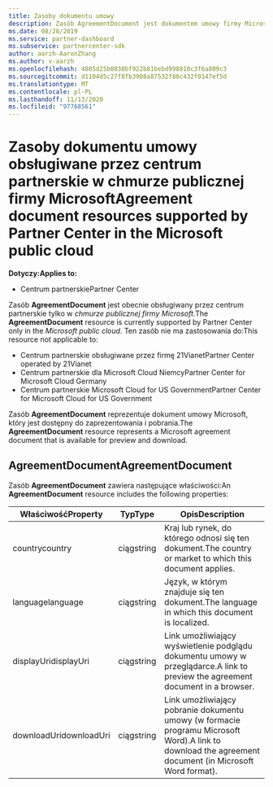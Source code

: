 ```yaml
---
title: Zasoby dokumentu umowy
description: Zasób AgreementDocument jest dokumentem umowy firmy Microsoft na potrzeby wersji zapoznawczej i pobierania. Jest ona obsługiwana przez centrum partnerskie w chmurze publicznej firmy Microsoft.
ms.date: 08/28/2019
ms.service: partner-dashboard
ms.subservice: partnercenter-sdk
author: aarzh-AaronZhang
ms.author: v-aarzh
ms.openlocfilehash: 4805d25b0838bf922b81bebd998810c3f6a809c3
ms.sourcegitcommit: d1104d5c27f8fb3908a87532f80c432f0147ef5d
ms.translationtype: MT
ms.contentlocale: pl-PL
ms.lasthandoff: 11/13/2020
ms.locfileid: "97768561"
---
```

# <a name="agreement-document-resources-supported-by-partner-center-in-the-microsoft-public-cloud"></a><span data-ttu-id="845e3-104">Zasoby dokumentu umowy obsługiwane przez centrum partnerskie w chmurze publicznej firmy Microsoft</span><span class="sxs-lookup"><span data-stu-id="845e3-104">Agreement document resources supported by Partner Center in the Microsoft public cloud</span></span>

<span data-ttu-id="845e3-105">**Dotyczy:**</span><span class="sxs-lookup"><span data-stu-id="845e3-105">**Applies to:**</span></span>

- <span data-ttu-id="845e3-106">Centrum partnerskie</span><span class="sxs-lookup"><span data-stu-id="845e3-106">Partner Center</span></span>

<span data-ttu-id="845e3-107">Zasób **AgreementDocument** jest obecnie obsługiwany przez centrum partnerskie tylko w *chmurze publicznej firmy Microsoft*.</span><span class="sxs-lookup"><span data-stu-id="845e3-107">The **AgreementDocument** resource is currently supported by Partner Center only in the *Microsoft public cloud*.</span></span> <span data-ttu-id="845e3-108">Ten zasób nie ma zastosowania do:</span><span class="sxs-lookup"><span data-stu-id="845e3-108">This resource not applicable to:</span></span>

- <span data-ttu-id="845e3-109">Centrum partnerskie obsługiwane przez firmę 21Vianet</span><span class="sxs-lookup"><span data-stu-id="845e3-109">Partner Center operated by 21Vianet</span></span>
- <span data-ttu-id="845e3-110">Centrum partnerskie dla Microsoft Cloud Niemcy</span><span class="sxs-lookup"><span data-stu-id="845e3-110">Partner Center for Microsoft Cloud Germany</span></span>
- <span data-ttu-id="845e3-111">Centrum partnerskie Microsoft Cloud for US Government</span><span class="sxs-lookup"><span data-stu-id="845e3-111">Partner Center for Microsoft Cloud for US Government</span></span>

<span data-ttu-id="845e3-112">Zasób **AgreementDocument** reprezentuje dokument umowy Microsoft, który jest dostępny do zaprezentowania i pobrania.</span><span class="sxs-lookup"><span data-stu-id="845e3-112">The **AgreementDocument** resource represents a Microsoft agreement document that is available for preview and download.</span></span>

## <a name="agreementdocument"></a><span data-ttu-id="845e3-113">AgreementDocument</span><span class="sxs-lookup"><span data-stu-id="845e3-113">AgreementDocument</span></span>

<span data-ttu-id="845e3-114">Zasób **AgreementDocument** zawiera następujące właściwości:</span><span class="sxs-lookup"><span data-stu-id="845e3-114">An **AgreementDocument** resource includes the following properties:</span></span>

| <span data-ttu-id="845e3-115">Właściwość</span><span class="sxs-lookup"><span data-stu-id="845e3-115">Property</span></span>       | <span data-ttu-id="845e3-116">Typ</span><span class="sxs-lookup"><span data-stu-id="845e3-116">Type</span></span>   | <span data-ttu-id="845e3-117">Opis</span><span class="sxs-lookup"><span data-stu-id="845e3-117">Description</span></span>                                                                                               |
|----------------|--------|-----------------------------------------------------------------------------------------------------------|
| <span data-ttu-id="845e3-118">country</span><span class="sxs-lookup"><span data-stu-id="845e3-118">country</span></span> | <span data-ttu-id="845e3-119">ciąg</span><span class="sxs-lookup"><span data-stu-id="845e3-119">string</span></span> | <span data-ttu-id="845e3-120">Kraj lub rynek, do którego odnosi się ten dokument.</span><span class="sxs-lookup"><span data-stu-id="845e3-120">The country or market to which this document applies.</span></span> |
| <span data-ttu-id="845e3-121">language</span><span class="sxs-lookup"><span data-stu-id="845e3-121">language</span></span> | <span data-ttu-id="845e3-122">ciąg</span><span class="sxs-lookup"><span data-stu-id="845e3-122">string</span></span> | <span data-ttu-id="845e3-123">Język, w którym znajduje się ten dokument.</span><span class="sxs-lookup"><span data-stu-id="845e3-123">The language in which this document is localized.</span></span> |
| <span data-ttu-id="845e3-124">displayUri</span><span class="sxs-lookup"><span data-stu-id="845e3-124">displayUri</span></span> | <span data-ttu-id="845e3-125">ciąg</span><span class="sxs-lookup"><span data-stu-id="845e3-125">string</span></span> | <span data-ttu-id="845e3-126">Link umożliwiający wyświetlenie podglądu dokumentu umowy w przeglądarce.</span><span class="sxs-lookup"><span data-stu-id="845e3-126">A link to preview the agreement document in a browser.</span></span>  |
| <span data-ttu-id="845e3-127">downloadUri</span><span class="sxs-lookup"><span data-stu-id="845e3-127">downloadUri</span></span> |<span data-ttu-id="845e3-128">ciąg</span><span class="sxs-lookup"><span data-stu-id="845e3-128">string</span></span> | <span data-ttu-id="845e3-129">Link umożliwiający pobranie dokumentu umowy (w formacie programu Microsoft Word).</span><span class="sxs-lookup"><span data-stu-id="845e3-129">A link to download the agreement document (in Microsoft Word format).</span></span> |
